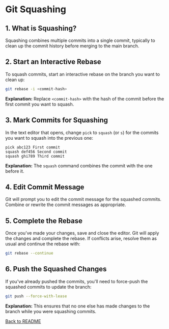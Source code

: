 
# Git Squashing

## 1. What is Squashing?
Squashing combines multiple commits into a single commit, typically to clean up the commit history before merging to the main branch.

## 2. Start an Interactive Rebase
To squash commits, start an interactive rebase on the branch you want to clean up:
```bash
git rebase -i <commit-hash>
```

**Explanation:** Replace `<commit-hash>` with the hash of the commit before the first commit you want to squash.

## 3. Mark Commits for Squashing
In the text editor that opens, change `pick` to `squash` (or `s`) for the commits you want to squash into the previous one:

```plaintext
pick abc123 First commit
squash def456 Second commit
squash ghi789 Third commit
```

**Explanation:** The `squash` command combines the commit with the one before it.

## 4. Edit Commit Message
Git will prompt you to edit the commit message for the squashed commits. Combine or rewrite the commit messages as appropriate.

## 5. Complete the Rebase
Once you’ve made your changes, save and close the editor. Git will apply the changes and complete the rebase. If conflicts arise, resolve them as usual and continue the rebase with:
```bash
git rebase --continue
```

## 6. Push the Squashed Changes
If you've already pushed the commits, you'll need to force-push the squashed commits to update the branch:
```bash
git push --force-with-lease
```

**Explanation:** This ensures that no one else has made changes to the branch while you were squashing commits.

[Back to README](../README.md)
    
